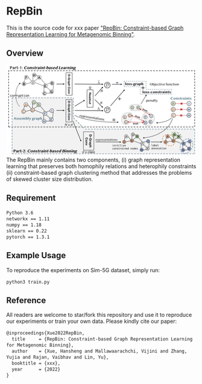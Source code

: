 # RepBin

This is the source code for xxx paper ["RepBin: Constraint-based Graph Representation Learning for Metagenomic Binning"](xxx).

## Overview
![image](RepBin.jpg)
The RepBin mainly contains two components, (i) graph representation learning that preserves both homophily relations and heterophily constraints (ii) constraint-based graph clustering method that addresses the problems of skewed cluster size distribution.

## Requirement
```
Python 3.6
networkx == 1.11
numpy == 1.18
sklearn == 0.22
pytorch == 1.3.1
```

## Example Usage
To reproduce the experiments on Sim-5G dataset, simply run:
```
python3 train.py
```

## Reference
All readers are welcome to star/fork this repository and use it to reproduce our experiments or train your own data. Please kindly cite our paper:
```
@inproceedings{Xue2022RepBin,
  title     = {RepBin: Constraint-based Graph Representation Learning for Metagenomic Binning},
  author    = {Xue, Hansheng and Mallawaarachchi, Vijini and Zhang, Yujia and Rajan, Vaibhav and Lin, Yu},
  booktitle = {xxx},
  year      = {2022}
}
```